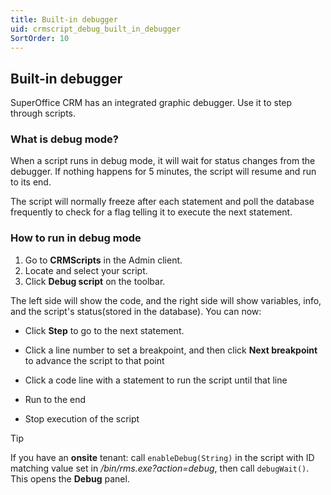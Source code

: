 ```yaml
---
title: Built-in debugger
uid: crmscript_debug_built_in_debugger
SortOrder: 10
---
```


## Built-in debugger

SuperOffice CRM has an integrated graphic debugger. Use it to step through scripts.

### What is debug mode?

When a script runs in debug mode, it will wait for status changes from the debugger. If nothing happens for 5 minutes, the script will resume and run to its end.

The script will normally freeze after each statement and poll the database frequently to check for a flag telling it to execute the next statement.

### How to run in debug mode

1. Go to **CRMScripts** in the Admin client.
2. Locate and select your script.
3. Click **Debug script** on the toolbar.

The left side will show the code, and the right side will show variables, info, and the script's status(stored in the database). You can now:

* Click **Step** to go to the next statement.

* Click a line number to set a breakpoint, and then click **Next breakpoint** to advance the script to that point

* Click a code line with a statement to run the script until that line

* Run to the end

* Stop execution of the script

> [!TIP]
> If you have an **onsite** tenant: call `enableDebug(String)` in the script with ID matching value set in */bin/rms.exe?action=debug*, then call `debugWait()`. This opens the **Debug** panel.
